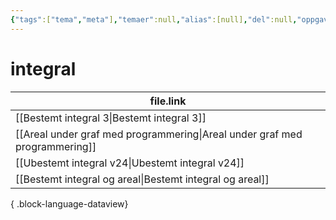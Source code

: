```yaml
---
{"tags":["tema","meta"],"temaer":null,"alias":[null],"del":null,"oppgave":null,"fag":null,"eksamen":null,"dg-publish":true,"title":"integral","date":"2023-06-01","modified":"2023-06-01","permalink":"/temaer/integral/","dgPassFrontmatter":true}
---
```



# integral
| file.link                                                                     |
| ----------------------------------------------------------------------------- |
| [[Bestemt integral 3\|Bestemt integral 3]]                                 |
| [[Areal under graf med programmering\|Areal under graf med programmering]] |
| [[Ubestemt integral v24\|Ubestemt integral v24]]                           |
| [[Bestemt integral og areal\|Bestemt integral og areal]]                   |

{ .block-language-dataview}
